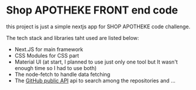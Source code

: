 # Shop APOTHEKE FRONT end code

this project is just a simple nextjs app for SHOP APOTHEKE code challenge.
 
 The tech stack and libraries taht used are listed below:

 - Next.JS for main framework
 - CSS Modules for CSS part 
 - Material UI (at start, I planned to use just only one  tool but It wasn't enough time so I had to use both)
 - The node-fetch to handle data fetching
 - The [GitHub public API](https://docs.github.com/en/rest)
 api to search among the repositories and ...